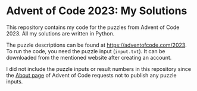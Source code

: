 # Advent of Code 2023: My Solutions

This repository contains my code for the puzzles from Advent of Code 2023. All my solutions are written in Python.

The puzzle descriptions can be found at https://adventofcode.com/2023.
To run the code, you need the puzzle input (`input.txt`). It can be downloaded from the mentioned website after creating an account.

I did not include the puzzle inputs or result numbers in this repository since the [About page](https://adventofcode.com/2023/about#faq_copying) of Advent of Code requests not to publish any puzzle inputs.
